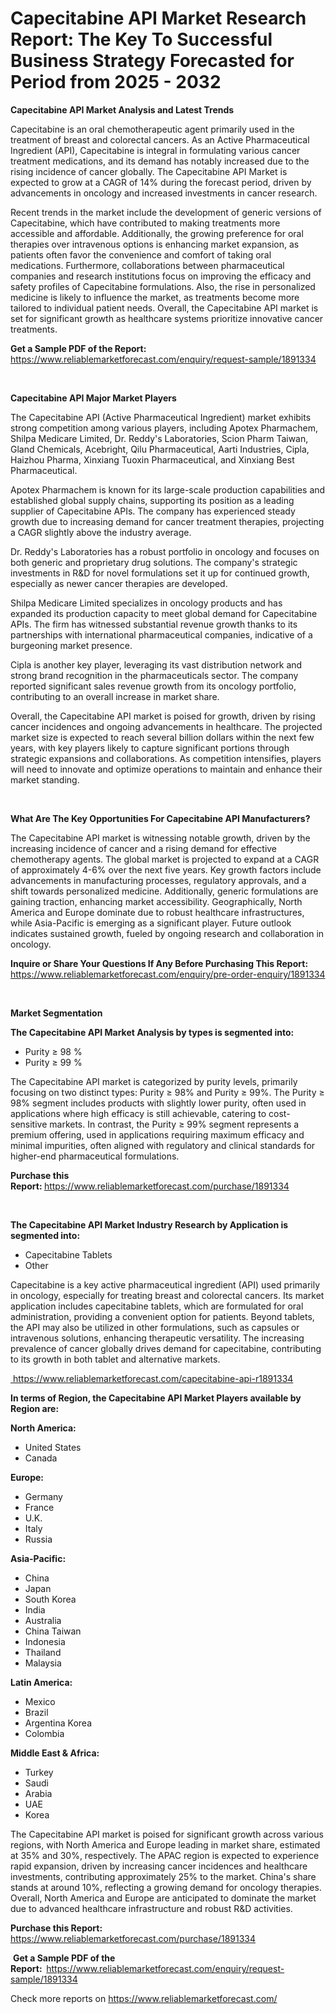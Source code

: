 <p><h1>Capecitabine API Market Research Report: The Key To Successful Business Strategy Forecasted for Period from 2025 - 2032</h1></p><p><strong>Capecitabine API Market Analysis and Latest Trends</strong></p>
<p><p>Capecitabine is an oral chemotherapeutic agent primarily used in the treatment of breast and colorectal cancers. As an Active Pharmaceutical Ingredient (API), Capecitabine is integral in formulating various cancer treatment medications, and its demand has notably increased due to the rising incidence of cancer globally. The Capecitabine API Market is expected to grow at a CAGR of 14% during the forecast period, driven by advancements in oncology and increased investments in cancer research.</p><p>Recent trends in the market include the development of generic versions of Capecitabine, which have contributed to making treatments more accessible and affordable. Additionally, the growing preference for oral therapies over intravenous options is enhancing market expansion, as patients often favor the convenience and comfort of taking oral medications. Furthermore, collaborations between pharmaceutical companies and research institutions focus on improving the efficacy and safety profiles of Capecitabine formulations. Also, the rise in personalized medicine is likely to influence the market, as treatments become more tailored to individual patient needs. Overall, the Capecitabine API market is set for significant growth as healthcare systems prioritize innovative cancer treatments.</p></p>
<p><strong>Get a Sample PDF of the Report:&nbsp;</strong> <a href="https://www.reliablemarketforecast.com/enquiry/request-sample/1891334?utm_campaign=1893&utm_medium=2&utm_source=Github&utm_content=ia&utm_term=14012025&utm_id=capecitabine-api">https://www.reliablemarketforecast.com/enquiry/request-sample/1891334</a></p>
<p>&nbsp;</p>
<p><strong>Capecitabine API Major Market Players</strong></p>
<p><p>The Capecitabine API (Active Pharmaceutical Ingredient) market exhibits strong competition among various players, including Apotex Pharmachem, Shilpa Medicare Limited, Dr. Reddy's Laboratories, Scion Pharm Taiwan, Gland Chemicals, Acebright, Qilu Pharmaceutical, Aarti Industries, Cipla, Haizhou Pharma, Xinxiang Tuoxin Pharmaceutical, and Xinxiang Best Pharmaceutical. </p><p>Apotex Pharmachem is known for its large-scale production capabilities and established global supply chains, supporting its position as a leading supplier of Capecitabine APIs. The company has experienced steady growth due to increasing demand for cancer treatment therapies, projecting a CAGR slightly above the industry average. </p><p>Dr. Reddy's Laboratories has a robust portfolio in oncology and focuses on both generic and proprietary drug solutions. The company's strategic investments in R&D for novel formulations set it up for continued growth, especially as newer cancer therapies are developed. </p><p>Shilpa Medicare Limited specializes in oncology products and has expanded its production capacity to meet global demand for Capecitabine APIs. The firm has witnessed substantial revenue growth thanks to its partnerships with international pharmaceutical companies, indicative of a burgeoning market presence.</p><p>Cipla is another key player, leveraging its vast distribution network and strong brand recognition in the pharmaceuticals sector. The company reported significant sales revenue growth from its oncology portfolio, contributing to an overall increase in market share.</p><p>Overall, the Capecitabine API market is poised for growth, driven by rising cancer incidences and ongoing advancements in healthcare. The projected market size is expected to reach several billion dollars within the next few years, with key players likely to capture significant portions through strategic expansions and collaborations. As competition intensifies, players will need to innovate and optimize operations to maintain and enhance their market standing.</p></p>
<p>&nbsp;</p>
<p><strong>What Are The Key Opportunities For Capecitabine API Manufacturers?</strong></p>
<p><p>The Capecitabine API market is witnessing notable growth, driven by the increasing incidence of cancer and a rising demand for effective chemotherapy agents. The global market is projected to expand at a CAGR of approximately 4-6% over the next five years. Key growth factors include advancements in manufacturing processes, regulatory approvals, and a shift towards personalized medicine. Additionally, generic formulations are gaining traction, enhancing market accessibility. Geographically, North America and Europe dominate due to robust healthcare infrastructures, while Asia-Pacific is emerging as a significant player. Future outlook indicates sustained growth, fueled by ongoing research and collaboration in oncology.</p></p>
<p><strong>Inquire or Share Your Questions If Any Before Purchasing This Report:</strong> <a href="https://www.reliablemarketforecast.com/enquiry/pre-order-enquiry/1891334?utm_campaign=1893&utm_medium=2&utm_source=Github&utm_content=ia&utm_term=14012025&utm_id=capecitabine-api">https://www.reliablemarketforecast.com/enquiry/pre-order-enquiry/1891334</a></p>
<p>&nbsp;</p>
<p><strong>Market Segmentation</strong></p>
<p><strong>The Capecitabine API Market Analysis by types is segmented into:</strong></p>
<p><ul><li>Purity ≥ 98 %</li><li>Purity ≥ 99 %</li></ul></p>
<p><p>The Capecitabine API market is categorized by purity levels, primarily focusing on two distinct types: Purity ≥ 98% and Purity ≥ 99%. The Purity ≥ 98% segment includes products with slightly lower purity, often used in applications where high efficacy is still achievable, catering to cost-sensitive markets. In contrast, the Purity ≥ 99% segment represents a premium offering, used in applications requiring maximum efficacy and minimal impurities, often aligned with regulatory and clinical standards for higher-end pharmaceutical formulations.</p></p>
<p><strong>Purchase this Report:&nbsp;</strong><a href="https://www.reliablemarketforecast.com/purchase/1891334?utm_campaign=1893&utm_medium=2&utm_source=Github&utm_content=ia&utm_term=14012025&utm_id=capecitabine-api">https://www.reliablemarketforecast.com/purchase/1891334</a></p>
<p>&nbsp;</p>
<p><strong>The Capecitabine API Market Industry Research by Application is segmented into:</strong></p>
<p><ul><li>Capecitabine Tablets</li><li>Other</li></ul></p>
<p><p>Capecitabine is a key active pharmaceutical ingredient (API) used primarily in oncology, especially for treating breast and colorectal cancers. Its market application includes capecitabine tablets, which are formulated for oral administration, providing a convenient option for patients. Beyond tablets, the API may also be utilized in other formulations, such as capsules or intravenous solutions, enhancing therapeutic versatility. The increasing prevalence of cancer globally drives demand for capecitabine, contributing to its growth in both tablet and alternative markets.</p></p>
<p><a href="https://www.reliablemarketforecast.com/capecitabine-api-r1891334?utm_campaign=1893&utm_medium=2&utm_source=Github&utm_content=ia&utm_term=14012025&utm_id=capecitabine-api">&nbsp;https://www.reliablemarketforecast.com/capecitabine-api-r1891334</a></p>
<p><strong>In terms of Region, the Capecitabine API Market Players available by Region are:</strong></p>
<p>
    <p> <strong> North America: </strong>
        <ul>
            <li>United States</li>
            <li>Canada</li>
        </ul>
        </p> 
    <p> <strong> Europe: </strong>
        <ul>
            <li>Germany</li>
            <li>France</li>
            <li>U.K.</li>
            <li>Italy</li>
            <li>Russia</li>
        </ul>
        </p> 
    <p> <strong> Asia-Pacific: </strong>
        <ul>
            <li>China</li>
            <li>Japan</li>
            <li>South Korea</li>
            <li>India</li>
            <li>Australia</li>
            <li>China Taiwan</li>
            <li>Indonesia</li>
            <li>Thailand</li>
            <li>Malaysia</li>
        </ul>
        </p> 
    <p> <strong> Latin America: </strong>
        <ul>
            <li>Mexico</li>
            <li>Brazil</li>
            <li>Argentina Korea</li>
            <li>Colombia</li>
        </ul>
        </p> 
    <p> <strong> Middle East & Africa: </strong>
        <ul>
            <li>Turkey</li>
            <li>Saudi</li>
            <li>Arabia</li>
            <li>UAE</li>
            <li>Korea</li>
        </ul>
    </p>
    </p>
<p><p>The Capecitabine API market is poised for significant growth across various regions, with North America and Europe leading in market share, estimated at 35% and 30%, respectively. The APAC region is expected to experience rapid expansion, driven by increasing cancer incidences and healthcare investments, contributing approximately 25% to the market. China's share stands at around 10%, reflecting a growing demand for oncology therapies. Overall, North America and Europe are anticipated to dominate the market due to advanced healthcare infrastructure and robust R&D activities.</p></p>
<p><strong>Purchase this Report: </strong><a href="https://www.reliablemarketforecast.com/purchase/1891334?utm_campaign=1893&utm_medium=2&utm_source=Github&utm_content=ia&utm_term=14012025&utm_id=capecitabine-api">https://www.reliablemarketforecast.com/purchase/1891334</a></p>
<p>&nbsp;<strong>Get a Sample PDF of the Report:&nbsp;&nbsp;</strong><a href="https://www.reliablemarketforecast.com/enquiry/request-sample/1891334?utm_campaign=1893&utm_medium=2&utm_source=Github&utm_content=ia&utm_term=14012025&utm_id=capecitabine-api">https://www.reliablemarketforecast.com/enquiry/request-sample/1891334</a></p>
<p><strong></strong></p>
<p>Check more reports on <a href="https://www.reliablemarketforecast.com/?utm_campaign=1893&utm_medium=2&utm_source=Github&utm_content=ia&utm_term=14012025&utm_id=capecitabine-api">https://www.reliablemarketforecast.com/</a></p>
